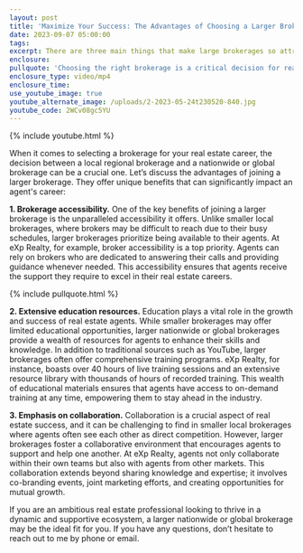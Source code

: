```yaml
---
layout: post
title: 'Maximize Your Success: The Advantages of Choosing a Larger Brokerage'
date: 2023-09-07 05:00:00
tags:
excerpt: There are three main things that make large brokerages so attractive.
enclosure:
pullquote: 'Choosing the right brokerage is a critical decision for real estate agents. '
enclosure_type: video/mp4
enclosure_time:
use_youtube_image: true
youtube_alternate_image: /uploads/2-2023-05-24t230520-840.jpg
youtube_code: 2WCv08gc5YU
---
```

{% include youtube.html %}

When it comes to selecting a brokerage for your real estate career, the decision between a local regional brokerage and a nationwide or global brokerage can be a crucial one. Let’s discuss the advantages of joining a larger brokerage. They offer unique benefits that can significantly impact an agent's career:

**1\. Brokerage accessibility.** One of the key benefits of joining a larger brokerage is the unparalleled accessibility it offers. Unlike smaller local brokerages, where brokers may be difficult to reach due to their busy schedules, larger brokerages prioritize being available to their agents. At eXp Realty, for example, broker accessibility is a top priority. Agents can rely on brokers who are dedicated to answering their calls and providing guidance whenever needed. This accessibility ensures that agents receive the support they require to excel in their real estate careers.

{% include pullquote.html %}

**2\. Extensive education resources.** Education plays a vital role in the growth and success of real estate agents. While smaller brokerages may offer limited educational opportunities, larger nationwide or global brokerages provide a wealth of resources for agents to enhance their skills and knowledge. In addition to traditional sources such as YouTube, larger brokerages often offer comprehensive training programs. eXp Realty, for instance, boasts over 40 hours of live training sessions and an extensive resource library with thousands of hours of recorded training. This wealth of educational materials ensures that agents have access to on-demand training at any time, empowering them to stay ahead in the industry.

**3\. Emphasis on collaboration.** Collaboration is a crucial aspect of real estate success, and it can be challenging to find in smaller local brokerages where agents often see each other as direct competition. However, larger brokerages foster a collaborative environment that encourages agents to support and help one another. At eXp Realty, agents not only collaborate within their own teams but also with agents from other markets. This collaboration extends beyond sharing knowledge and expertise; it involves co-branding events, joint marketing efforts, and creating opportunities for mutual growth.

If you are an ambitious real estate professional looking to thrive in a dynamic and supportive ecosystem, a larger nationwide or global brokerage may be the ideal fit for you. If you have any questions, don’t hesitate to reach out to me by phone or email.